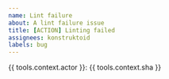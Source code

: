 ```yaml
---
name: Lint failure
about: A lint failure issue
title: [ACTION] Linting failed
assignees: konstruktoid
labels: bug
---
```

{{ tools.context.actor }}: {{ tools.context.sha }}
